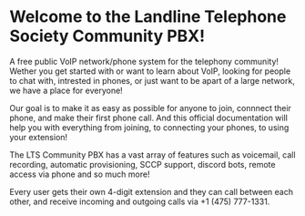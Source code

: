 # Welcome to the Landline Telephone Society Community PBX!

A free public VoIP network/phone system for the telephony community! Wether you get started with or want to learn about VoIP, looking for people to chat with, intrested in phones, or just want to be apart of a large network, we have a place for everyone!

Our goal is to make it as easy as possible for anyone to join, connnect their phone, and make their first phone call. And this official documentation will help you with everything from joining, to connecting your phones, to using your extension!

The LTS Community PBX has a vast array of features such as voicemail, call recording, automatic provisioning, SCCP support, discord bots, remote access via phone and so much more!

Every user gets their own 4-digit extension and they can call between each other, and receive incoming and outgoing calls via +1 (475) 777-1331.
